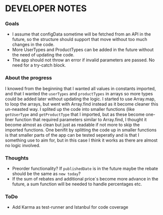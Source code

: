 # DEVELOPER NOTES


### Goals
  - I assume that configData sometime will be fetched from an API in the future, so the structure should support that move without too much changes in the code.
  - More UserTypes and ProductTypes can be added in the future without the need of updating the code.
  - The app should not throw an error if invalid parameters are passed. No need for a try-catch block.
   

###  About the progress
I knowed from the beginning that I wanted all values in constants imported, and that I wanted the `userTypes` and `productTypes` in arrays so more types could be added later without updating the logic.
I started to use Array.map, to loop the arrays, but went with Array.find instead as it become cleaner this un-neasted way.
I splited up the code into smaller functions (like `getUserType` and `getProductType` that I imported, 
but as these become one-liner function that required parameters similar to Array.find,
I thought it become almost as clean but just as readable if not more to skip the imported functions.
One benifit by splitting the code up in smaller functions is that smaller parts of the app can be tested seperatly and is that I something use to aim for, but in this case I think it works as there are almost no logic involved.


### Thoughts
  - Preorder functionality? If `publishedDate` is in the future maybe the rebate should be the same as `new today`?
  - If the sum of rebates and additional price´s become more advance in the future, a sum function will be needed to handle percentages etc.
  

### ToDo
- Add Karma as test-runner and Istanbul for code coverage
